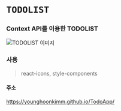 # `TODOLIST`

### Context API를 이용한 TODOLIST


![TODOLIST 이미지](http://kxkm04.dothome.co.kr/TODO1.png)<br>

### 사용
>react-icons,
>style-components

#### 주소
https://younghoonkimm.github.io/TodoApp/

